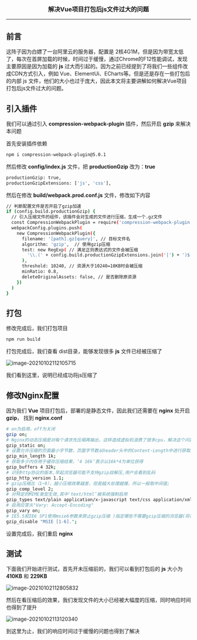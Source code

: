 ### <center>解决Vue项目打包后js文件过大的问题
***
## 前言

这阵子因为白嫖了一台阿里云的服务器，配置是 2核4G1M，但是因为带宽太低了，每次在首屏加载的时候，时间过于缓慢，通过Chrome的F12性能调试，发现主要原因是因为加载的 **js** 过大而引起的。因为之前已经提到了将我们一些组件改成CDN方式引入，例如 Vue、ElementUi、ECharts等。但是还是存在一些打包后的内部 js 文件，他们的大小也过于庞大，因此本文将主要讲解如何解决Vue项目打包后js文件过大的问题。

## 引入插件

我们可以通过引入 **compression-webpack-plugin** 插件，然后开启 **gzip** 来解决本问题

首先安装插件依赖

```bash
npm i compression-webpack-plugin@5.0.1
```

然后修改  **config/index.js** 文件，把 **productionGzip** 改为：**true**

```bash
productionGzip: true,
productionGzipExtensions: ['js', 'css'],
```

然后在修改 **build/webpack.prod.conf.js** 文件，修改如下内容

```bash
// 判断配置文件是否开启了gzip加速
if (config.build.productionGzip) {
  // 引入压缩文件的组件，该插件会对生成的文件进行压缩，生成一个.gz文件
  const CompressionWebpackPlugin = require('compression-webpack-plugin')
  webpackConfig.plugins.push(
    new CompressionWebpackPlugin({
      filename: '[path].gz[query]', // 目标文件名
      algorithm: 'gzip',  // 使用gzip压缩
      test: new RegExp( // 满足正则表达式的文件会被压缩
        '\\.(' + config.build.productionGzipExtensions.join('|') + ')$'
      ),
      threshold: 10240, // 资源大于10240=10KB时会被压缩
      minRatio: 0.8,
      deleteOriginalAssets: false, // 是否删除原资源
    })
  )
}
```

## 打包

修改完成后，我们打包项目

```bash
npm run build
```

打包完成后，我们查看 dist目录，能够发现很多 **js** 文件已经被压缩了

![image-20210102112105715](https://cdn.losey.top/blog/image-20210102112105715.png)

我们看到这里，说明已经成功将js压缩了

## 修改Nginx配置

因为我们 **Vue** 项目打包后，部署的是静态文件，因此我们还需要在 **nginx** 处开启 **gzip**， 找到 **nginx.conf**

```bash
# on为启用，off为关闭
gzip on;
# Nginx的动态压缩是对每个请求先压缩再输出，这样造成虚拟机浪费了很多cpu，解决这个问题可以利用nginx模块Gzip Precompression，这个模块的作用是对于需要压缩的文件，直接读取已经压缩好的文件(文件名为加.gz)，而不是动态压缩，对于不支持gzip的请求则读取原文件
gzip_static on;
# 设置允许压缩的页面最小字节数，页面字节数从header头中的Content-Length中进行获取。默认值是0，不管页面多大都压缩。建议设置成大于1k的字节数，小于1k可能会越压越大。
gzip_min_length 1k;
# 获取多少内存用于缓存压缩结果，‘4 16k’表示以16k*4为单位获得
gzip_buffers 4 32k;
# 识别http协议的版本,早起浏览器可能不支持gzip自解压,用户会看到乱码
gzip_http_version 1.1;
# gzip压缩比（1~9），越小压缩效果越差，但是越大处理越慢，所以一般取中间值;
gzip_comp_level 2;
# 对特定的MIME类型生效,其中'text/html’被系统强制启用
gzip_types text/plain application/x-javascript text/css application/xml;
# 启用应答头"Vary: Accept-Encoding"
gzip_vary on;
# IE5.5和IE6 SP1使用msie6参数来禁止gzip压缩 )指定哪些不需要gzip压缩的浏览器(将和User-Agents进行匹配),依赖于PCRE库
gzip_disable "MSIE [1-6].";
```

设置完成后，我们重启 **nginx**

## 测试

下面我们开始进行测试，首先开未压缩前的，我们可以看到打包后的 **js** 大小为 **410KB** 和 **229KB**

![image-20210102112805832](https://cdn.losey.top/blog/image-20210102112805832.png)

然后在看压缩后的效果，我们发现文件的大小已经被大幅度的压缩，同时响应时间也得到了提升

![image-20210102113120340](https://cdn.losey.top/blog/image-20210102113120340.png)

到这里为止，我们的响应时间过于缓慢的问题也得到了解决
